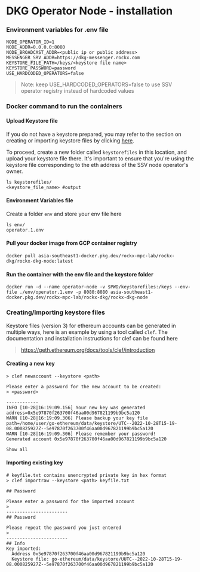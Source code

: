 # DKG Operator Node - installation

### Environment variables for .env file
```
NODE_OPERATOR_ID=1
NODE_ADDR=0.0.0.0:8080
NODE_BROADCAST_ADDR=<public ip or public address>
MESSENGER_SRV_ADDR=https://dkg-messenger.rockx.com
KEYSTORE_FILE_PATH=/keys/<keystore file name>
KEYSTORE_PASSWORD=password
USE_HARDCODED_OPERATORS=false
```

> Note: keep USE_HARDCODED_OPERATORS=false to use SSV operator registry instead of hardcoded values


### Docker command to run the containers

#### Upload Keystore file

If you do not have a keystore prepared, you may refer to the section on creating or importing keystore files by clicking [here](#creatingimporting-keystore-files).

To proceed, create a new folder called `keystorefiles` in this location, and upload your keystore file there. 
It's important to ensure that you're using the keystore file corresponding to the eth address of the SSV node operator's owner. 

```
ls keystorefiles/
<keystore_file_name> #output
```
#### Environment Variables file

Create a folder `env` and store your env file here

```
ls env/
operator.1.env
```

#### Pull your docker image from GCP container registry
```
docker pull asia-southeast1-docker.pkg.dev/rockx-mpc-lab/rockx-dkg/rockx-dkg-node:latest
```

#### Run the container with the env file and the keystore folder
```
docker run -d --name operator-node -v $PWD/keystorefiles:/keys --env-file ./env/operator.1.env -p 8080:8080 asia-southeast1-docker.pkg.dev/rockx-mpc-lab/rockx-dkg/rockx-dkg-node
```

### Creating/Importing keystore files

Keystore files (version 3) for ethereum accounts can be generated in multiple ways, here is an example by using a tool called `clef`. The documentation and installation instructions for clef can be found here
> https://geth.ethereum.org/docs/tools/clef/introduction

#### Creating a new key
```
> clef newaccount --keystore <path>

Please enter a password for the new account to be created:
> <password>

------------
INFO [10-28|16:19:09.156] Your new key was generated       address=0x5e97870f263700f46aa00d967821199b9bc5a120
WARN [10-28|16:19:09.306] Please backup your key file      path=/home/user/go-ethereum/data/keystore/UTC--2022-10-28T15-19-08.000825927Z--5e97870f263700f46aa00d967821199b9bc5a120
WARN [10-28|16:19:09.306] Please remember your password!
Generated account 0x5e97870f263700f46aa00d967821199b9bc5a120

Show all

```

#### Importing existing key

```
# keyfile.txt contains unencrypted private key in hex format
> clef importraw --keystore <path> keyfile.txt

## Password

Please enter a password for the imported account
>
-----------------------
## Password

Please repeat the password you just entered
>
-----------------------
## Info
Key imported:
  Address 0x5e97870f263700f46aa00d967821199b9bc5a120
  Keystore file: go-ethereum/data/keystore/UUTC--2022-10-28T15-19-08.000825927Z--5e97870f263700f46aa00d967821199b9bc5a120
```
